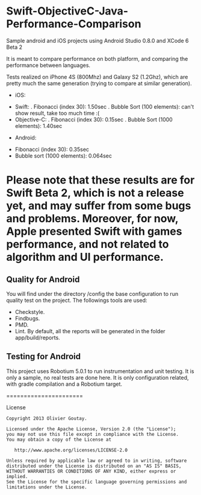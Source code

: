 Swift-ObjectiveC-Java-Performance-Comparison
======================

Sample android and iOS projects using Android Studio 0.8.0 and XCode 6 Beta 2

It is meant to compare performance on both platform, and comparing the performance between languages.

Tests realized on iPhone 4S (800Mhz) and Galaxy S2 (1.2Ghz), which are pretty much the same generation (trying to compare at similar generation).
* iOS:
 - Swift:
	. Fibonacci (index 30): 1.50sec
	. Bubble Sort (100 elements): can't show result, take too much time :(
 - Objective-C:
	. Fibonacci (index 30): 0.15sec
	. Bubble Sort (1000 elements): 1.40sec
* Android:
 - Fibonacci (index 30): 0.35sec
 - Bubble sort (1000 elements): 0.064sec
 
 Please note that these results are for Swift Beta 2, which is not a release yet, and may suffer from some bugs and problems. Moreover, for now, Apple presented Swift with games performance, and not related to algorithm and UI performance.
======================

Quality for Android
-------
You will find under the directory /config the base configuration to run quality test on the project.
The followings tools are used:
 - Checkstyle.
 - Findbugs.
 - PMD.
 - Lint.
By default, all the reports will be generated in the folder app/build/reports.

Testing for Android
-------
This project uses Robotium 5.0.1 to run instrumentation and unit testing.
It is only a sample, no real tests are done here. It is only configuration related, with gradle compilation and a Robotium target.
 
======================

License

    Copyright 2013 Olivier Goutay.

    Licensed under the Apache License, Version 2.0 (the "License");
    you may not use this file except in compliance with the License.
    You may obtain a copy of the License at

       http://www.apache.org/licenses/LICENSE-2.0

    Unless required by applicable law or agreed to in writing, software
    distributed under the License is distributed on an "AS IS" BASIS,
    WITHOUT WARRANTIES OR CONDITIONS OF ANY KIND, either express or implied.
    See the License for the specific language governing permissions and
    limitations under the License.